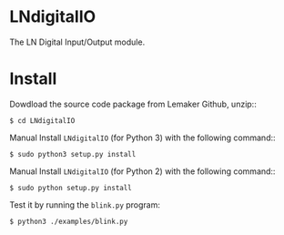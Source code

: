 LNdigitalIO
===========
The LN Digital Input/Output module.

Install
=======

Dowdload the source code package from Lemaker Github, unzip::

    $ cd LNdigitalIO

Manual Install `LNdigitalIO` (for Python 3) with the following command::

    $ sudo python3 setup.py install

Manual Install `LNdigitalIO` (for Python 2) with the following command::

    $ sudo python setup.py install

Test it by running the `blink.py` program:

    $ python3 ./examples/blink.py

